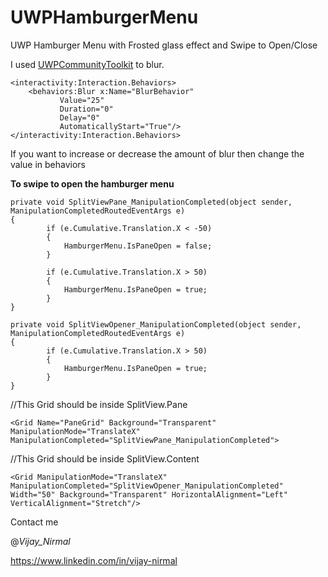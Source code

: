 # UWPHamburgerMenu

UWP Hamburger Menu with Frosted glass effect and Swipe to Open/Close

I used [UWPCommunityToolkit](http://www.uwpcommunitytoolkit.com/en/master/) to blur.

    <interactivity:Interaction.Behaviors>
        <behaviors:Blur x:Name="BlurBehavior" 
               Value="25" 
               Duration="0" 
               Delay="0" 
               AutomaticallyStart="True"/>
    </interactivity:Interaction.Behaviors>
    
If you want to increase or decrease the amount of blur then change the value in behaviors

**To swipe to open the hamburger menu**

    private void SplitViewPane_ManipulationCompleted(object sender, ManipulationCompletedRoutedEventArgs e)
    {
            if (e.Cumulative.Translation.X < -50)
            {
                HamburgerMenu.IsPaneOpen = false;
            }

            if (e.Cumulative.Translation.X > 50)
            {
                HamburgerMenu.IsPaneOpen = true;
            }
    }

    private void SplitViewOpener_ManipulationCompleted(object sender, ManipulationCompletedRoutedEventArgs e)
    {
            if (e.Cumulative.Translation.X > 50)
            {
                HamburgerMenu.IsPaneOpen = true;
            }
    }

//This Grid should be inside SplitView.Pane

    <Grid Name="PaneGrid" Background="Transparent" ManipulationMode="TranslateX" ManipulationCompleted="SplitViewPane_ManipulationCompleted">

//This Grid should be inside SplitView.Content

    <Grid ManipulationMode="TranslateX" ManipulationCompleted="SplitViewOpener_ManipulationCompleted" Width="50" Background="Transparent" HorizontalAlignment="Left" VerticalAlignment="Stretch"/>

Contact me

@_Vijay_Nirmal_

https://www.linkedin.com/in/vijay-nirmal
